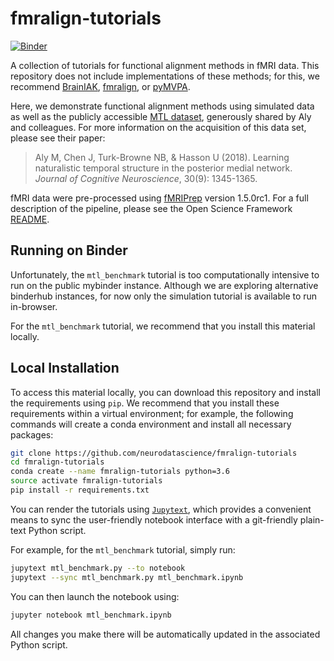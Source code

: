 # fmralign-tutorials

[![Binder](https://mybinder.org/badge_logo.svg)](https://mybinder.org/v2/gh/neurodatascience/fmralign-tutorials/master)

A collection of tutorials for functional alignment methods in fMRI data.
This repository does not include implementations of these methods; for this,
we recommend [BrainIAK](http://brainiak.org/),
[fmralign](https://github.com/Parietal-INRIA/fmralign), or
[pyMVPA](http://www.pymvpa.org/).

Here, we demonstrate functional alignment methods using simulated data as well as
the publicly accessible [MTL dataset](https://osf.io/vgj7w/), generously shared by Aly and colleagues.
For more information on the acquisition of this data set, please see their paper:

> Aly M, Chen J, Turk-Browne NB, & Hasson U (2018).
  Learning naturalistic temporal structure in the posterior medial network.
  _Journal of Cognitive Neuroscience_, 30(9): 1345-1365.

fMRI data were pre-processed using [fMRIPrep](https://fmriprep.readthedocs.io) version 1.5.0rc1.
For a full description of the pipeline, please see the Open Science Framework [README](https://osf.io/479pt/).

## Running on Binder

Unfortunately, the `mtl_benchmark` tutorial is too computationally intensive to run on the public mybinder instance.
Although we are exploring alternative binderhub instances, for now only the simulation tutorial is available to run in-browser.

For the `mtl_benchmark` tutorial, we recommend that you install this material locally.

## Local Installation

To access this material locally, you can download this repository and install the requirements using `pip`.
We recommend that you install these requirements within a virtual environment;
for example, the following commands will create a conda environment and install all necessary packages:

```bash
git clone https://github.com/neurodatascience/fmralign-tutorials
cd fmralign-tutorials
conda create --name fmralign-tutorials python=3.6
source activate fmralign-tutorials
pip install -r requirements.txt
```

You can render the tutorials using [`Jupytext`](https://jupytext.readthedocs.io/en/latest/),
which provides a convenient means to sync the user-friendly notebook interface with a git-friendly plain-text Python script.

For example, for the `mtl_benchmark` tutorial, simply run:

```bash
jupytext mtl_benchmark.py --to notebook
jupytext --sync mtl_benchmark.py mtl_benchmark.ipynb
```

You can then launch the notebook using:

```bash
jupyter notebook mtl_benchmark.ipynb
```

All changes you make there will be automatically updated in the associated Python script.
